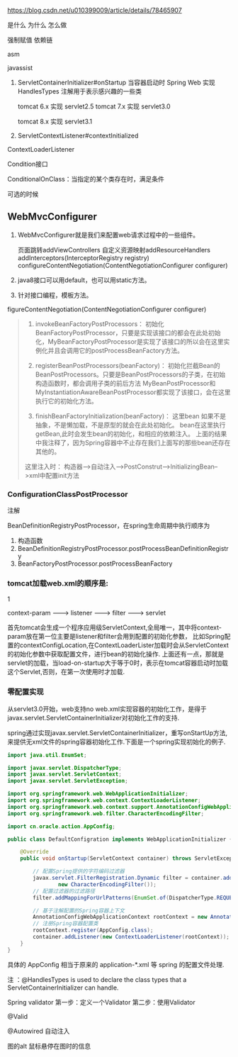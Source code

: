 https://blog.csdn.net/u010399009/article/details/78465907

是什么
为什么
怎么做


强制赋值
依赖链

asm

javassist



1. ServletContainerInitializer#onStartup 当容器启动时
   Spring Web 实现
   HandlesTypes 注解用于表示感兴趣的一些类

   tomcat 6.x 实现 servlet2.5
   tomcat 7.x 实现 servlet3.0

   tomcat 8.x 实现 servlet3.1

2. ServletContextListener#contextInitialized



ContextLoaderListener





Condition接口

ConditionalOnClass：当指定的某个类存在时，满足条件

可选的时候









## WebMvcConfigurer

1. WebMvcConfigurer就是我们来配置web请求过程中的一些组件。

   页面跳转addViewControllers
   自定义资源映射addResourceHandlers
   addInterceptors(InterceptorRegistry registry)
   configureContentNegotiation(ContentNegotiationConfigurer configurer)

2. java8接口可以用default，也可以用static方法。

3. 针对接口编程，模板方法。



figureContentNegotiation(ContentNegotiationConfigurer configurer)



> 1. invokeBeanFactoryPostProcessors： 
>    初始化BeanFactoryPostProcessor，只要是实现该接口的都会在此处初始化，MyBeanFactoryPostProcessor是实现了该接口的所以会在这里实例化并且会调用它的postProcessBeanFactory方法。
>
> 2. registerBeanPostProcessors(beanFactory)： 
>    初始化拦截Bean的BeanPostProcessors。只要是BeanPostProcessors的子类，在初始构造函数时，都会调用子类的前后方法 
>    MyBeanPostProcessor和MyInstantiationAwareBeanPostProcessor都实现了该接口，会在这里执行它的初始化方法。
>
> 3. finishBeanFactoryInitialization(beanFactory)： 
>    这里bean 如果不是抽象，不是懒加载，不是原型的就会在此处初始化。 
>    bean在这里执行getBean,此时会发生bean的初始化，和相应的依赖注入。 
>    上面的结果中我注释了，因为Spring容器中不止存在我们上面写的那些bean还存在其他的。
>
> 这里注入时： 
> 构造器–>自动注入–>PostConstrut–>InitializingBean–>xml中配置init方法



### ConfigurationClassPostProcessor

注解



BeanDefinitionRegistryPostProcessor，在spring生命周期中执行顺序为

1. 构造函数
2. BeanDefinitionRegistryPostProcessor.postProcessBeanDefinitionRegistry
3. BeanFactoryPostProcessor.postProcessBeanFactory







### tomcat加载web.xml的顺序是:

<!-- 这个配置文件在容器启动的时候 就加载 --> <load-on-startup>1</load-on-startup>

context-param ---> listener ---> filter ---> servlet

首先tomcat会生成一个程序应用级ServletContext,全局唯一，其中将context-param放在第一位主要是listener和filter会用到配置的初始化参数，
比如Spring配置的contextConfigLocation,在ContextLoaderLister加载时会从ServletContext的初始化参数中获取配置文件，进行bean的初始化操作.
上面还有一点，那就是servlet的加载，当load-on-startup大于等于0时，表示在tomcat容器启动时加载这个Servlet,否则，在第一次使用时才加载.

### 零配置实现

从servlet3.0开始，web支持no web.xml实现容器的初始化工作，是得于javax.servlet.ServletContainerInitializer对初始化工作的支持.

spring通过实现javax.servlet.ServletContainerInitializer，重写onStartUp方法,来提供无xml文件的spring容器初始化工作.下面是一个spring实现初始化的例子.

```java
import java.util.EnumSet;

import javax.servlet.DispatcherType;
import javax.servlet.ServletContext;
import javax.servlet.ServletException;

import org.springframework.web.WebApplicationInitializer;
import org.springframework.web.context.ContextLoaderListener;
import org.springframework.web.context.support.AnnotationConfigWebApplicationContext;
import org.springframework.web.filter.CharacterEncodingFilter;

import cn.oracle.action.AppConfig;

public class DefaultConfigration implements WebApplicationInitializer {

    @Override
    public void onStartup(ServletContext container) throws ServletException {

        // 配置Spring提供的字符编码过滤器
        javax.servlet.FilterRegistration.Dynamic filter = container.addFilter("encoding",
                new CharacterEncodingFilter());
        // 配置过滤器的过滤路径
        filter.addMappingForUrlPatterns(EnumSet.of(DispatcherType.REQUEST), true, "/");

        // 基于注解配置的Spring容器上下文
        AnnotationConfigWebApplicationContext rootContext = new AnnotationConfigWebApplicationContext();
        // 注册Spring容器配置类
        rootContext.register(AppConfig.class);
        container.addListener(new ContextLoaderListener(rootContext));        
    }
}
```

具体的 AppConfig 相当于原来的 application-*.xml 等 spring 的配置文件处理.

注 ：@HandlesTypes is used to declare the class types that a ServletContainerInitializer can handle.





Spring validator
第一步：定义一个Validator
第二步：使用Validator

@Valid

@Autowired  自动注入


图的alt  鼠标悬停在图时的信息